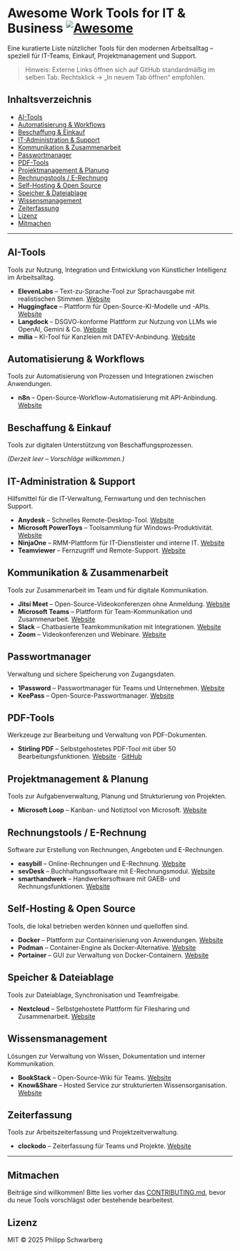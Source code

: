 # Awesome Work Tools for IT & Business [![Awesome](https://awesome.re/badge.svg)](https://awesome.re)

Eine kuratierte Liste nützlicher Tools für den modernen Arbeitsalltag – speziell für IT-Teams, Einkauf, Projektmanagement und Support.

> Hinweis: Externe Links öffnen sich auf GitHub standardmäßig im selben Tab. Rechtsklick → „In neuem Tab öffnen“ empfohlen.

## Inhaltsverzeichnis

- [AI-Tools](#ai-tools)
- [Automatisierung & Workflows](#automatisierung--workflows)
- [Beschaffung & Einkauf](#beschaffung--einkauf)
- [IT-Administration & Support](#it-administration--support)
- [Kommunikation & Zusammenarbeit](#kommunikation--zusammenarbeit)
- [Passwortmanager](#passwortmanager)
- [PDF-Tools](#pdf-tools)
- [Projektmanagement & Planung](#projektmanagement--planung)
- [Rechnungstools / E-Rechnung](#rechnungstools--e-rechnung)
- [Self-Hosting & Open Source](#self-hosting--open-source)
- [Speicher & Dateiablage](#speicher--dateiablage)
- [Wissensmanagement](#wissensmanagement)
- [Zeiterfassung](#zeiterfassung)
- [Lizenz](#lizenz)
- [Mitmachen](#mitmachen)

---

## AI-Tools

Tools zur Nutzung, Integration und Entwicklung von Künstlicher Intelligenz im Arbeitsalltag.

- **ElevenLabs** – Text-zu-Sprache-Tool zur Sprachausgabe mit realistischen Stimmen. [Website](https://elevenlabs.io/de)
- **Huggingface** – Plattform für Open-Source-KI-Modelle und -APIs. [Website](https://huggingface.co)
- **Langdock** – DSGVO-konforme Plattform zur Nutzung von LLMs wie OpenAI, Gemini & Co. [Website](https://www.langdock.com)
- **milia** – KI-Tool für Kanzleien mit DATEV-Anbindung. [Website](https://www.milia.io)

## Automatisierung & Workflows

Tools zur Automatisierung von Prozessen und Integrationen zwischen Anwendungen.

- **n8n** – Open-Source-Workflow-Automatisierung mit API-Anbindung. [Website](https://n8n.io)

## Beschaffung & Einkauf

Tools zur digitalen Unterstützung von Beschaffungsprozessen.

*(Derzeit leer – Vorschläge willkommen.)*

## IT-Administration & Support

Hilfsmittel für die IT-Verwaltung, Fernwartung und den technischen Support.

- **Anydesk** – Schnelles Remote-Desktop-Tool. [Website](https://anydesk.com)
- **Microsoft PowerToys** – Toolsammlung für Windows-Produktivität. [Website](https://learn.microsoft.com/de-de/windows/powertoys/install)
- **NinjaOne** – RMM-Plattform für IT-Dienstleister und interne IT. [Website](https://www.ninjaone.com)
- **Teamviewer** – Fernzugriff und Remote-Support. [Website](https://www.teamviewer.com)

## Kommunikation & Zusammenarbeit

Tools zur Zusammenarbeit im Team und für digitale Kommunikation.

- **Jitsi Meet** – Open-Source-Videokonferenzen ohne Anmeldung. [Website](https://meet.jit.si)
- **Microsoft Teams** – Plattform für Team-Kommunikation und Zusammenarbeit. [Website](https://www.microsoft.com/de-de/microsoft-teams)
- **Slack** – Chatbasierte Teamkommunikation mit Integrationen. [Website](https://slack.com)
- **Zoom** – Videokonferenzen und Webinare. [Website](https://zoom.us)

## Passwortmanager

Verwaltung und sichere Speicherung von Zugangsdaten.

- **1Password** – Passwortmanager für Teams und Unternehmen. [Website](https://1password.com)
- **KeePass** – Open-Source-Passwortmanager. [Website](https://keepass.info)

## PDF-Tools

Werkzeuge zur Bearbeitung und Verwaltung von PDF-Dokumenten.

- **Stirling PDF** – Selbstgehostetes PDF-Tool mit über 50 Bearbeitungsfunktionen. [Website](https://stirlingpdf.io) · [GitHub](https://github.com/Stirling-Tools/Stirling-PDF)

## Projektmanagement & Planung

Tools zur Aufgabenverwaltung, Planung und Strukturierung von Projekten.

- **Microsoft Loop** – Kanban- und Notiztool von Microsoft. [Website](https://loop.microsoft.com)

## Rechnungstools / E-Rechnung

Software zur Erstellung von Rechnungen, Angeboten und E-Rechnungen.

- **easybill** – Online-Rechnungen und E-Rechnung. [Website](https://www.easybill.de)
- **sevDesk** – Buchhaltungssoftware mit E-Rechnungsmodul. [Website](https://sevdesk.com)
- **smarthandwerk** – Handwerkersoftware mit GAEB- und Rechnungsfunktionen. [Website](https://www.smarthandwerk.de)

## Self-Hosting & Open Source

Tools, die lokal betrieben werden können und quelloffen sind.

- **Docker** – Plattform zur Containerisierung von Anwendungen. [Website](https://www.docker.com)
- **Podman** – Container-Engine als Docker-Alternative. [Website](https://podman.io)
- **Portainer** – GUI zur Verwaltung von Docker-Containern. [Website](https://www.portainer.io)

## Speicher & Dateiablage

Tools zur Dateiablage, Synchronisation und Teamfreigabe.

- **Nextcloud** – Selbstgehostete Plattform für Filesharing und Zusammenarbeit. [Website](https://nextcloud.com)

## Wissensmanagement

Lösungen zur Verwaltung von Wissen, Dokumentation und interner Kommunikation.

- **BookStack** – Open-Source-Wiki für Teams. [Website](https://www.bookstackapp.com)
- **Know&Share** – Hosted Service zur strukturierten Wissensorganisation. [Website](https://www.knowandshare.com)

## Zeiterfassung

Tools zur Arbeitszeiterfassung und Projektzeitverwaltung.

- **clockodo** – Zeiterfassung für Teams und Projekte. [Website](https://www.clockodo.de)

---

## Mitmachen

Beiträge sind willkommen! Bitte lies vorher das [CONTRIBUTING.md](contributing.md), bevor du neue Tools vorschlägst oder bestehende bearbeitest.

## Lizenz

MIT © 2025 Philipp Schwarberg